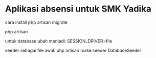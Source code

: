 # Aplikasi absensi untuk SMK Yadika
 
cara install
php artisan migrate

php artisan 



untuk database ubah menjadi:
SESSION_DRIVER=file

seeder sebagai file awal:
php artisan make:seeder DatabaseSeeder
